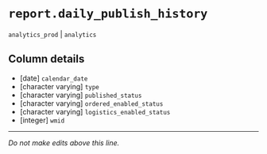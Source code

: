 # `report.daily_publish_history`
`analytics_prod` | `analytics`

## Column details
* [date]      `calendar_date`
* [character varying] `type`
* [character varying] `published_status`
* [character varying] `ordered_enabled_status`
* [character varying] `logistics_enabled_status`
* [integer]   `wmid`

-------------------------------------------------------------------------------
*Do not make edits above this line.*
